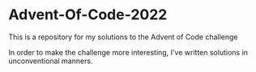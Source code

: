 # Advent-Of-Code-2022
This is a repository for my solutions to the Advent of Code challenge

In order to make the challenge more interesting, I've written solutions in unconventional manners.
